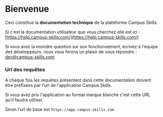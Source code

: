 # Bienvenue

Ceci constitue la **documentation technique** de la plateforme Campus Skills.

Si c'est la documentation utilisateur que vous cherchez elle est ici : [https://help.campus-skills.com/](https://help.campus-skills.com/)

Si vous avez la moindre question sur son fonctionnement, écrivez à l'équipe des développeurs, nous vous ferons un plaisir de vous répondre : dev@campus-skills.com

### Url des requêtes

A chaque fois les requêtes présentent dans cette documentation doivent être préfixées par l'url de l'application Campus Skills.

Si vous avez pris l'application au format marque blanche c'est cette URL qu'il faudra utiliser.

Sinon l'url de base est `https://app.campus-skills.com`





